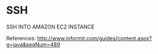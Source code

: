 SSH
===

SSH INTO AMAZON EC2 INSTANCE

References:
http://www.informit.com/guides/content.aspx?g=java&seqNum=489
